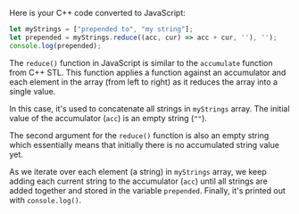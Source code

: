 Here is your C++ code converted to JavaScript:

```javascript
let myStrings = ["prepended to", "my string"];
let prepended = myStrings.reduce((acc, cur) => acc + cur, ''), '');
console.log(prepended);
```

The `reduce()` function in JavaScript is similar to the `accumulate` function from C++ STL. This function applies a function against an accumulator and each element in the array (from left to right) as it reduces the array into a single value. 

In this case, it's used to concatenate all strings in `myStrings` array. The initial value of the accumulator (`acc`) is an empty string (`""`). 

The second argument for the `reduce()` function is also an empty string which essentially means that initially there is no accumulated string value yet. 

As we iterate over each element (a string) in `myStrings` array, we keep adding each current string to the accumulator (`acc`) until all strings are added together and stored in the variable `prepended`. Finally, it's printed out with `console.log()`.
